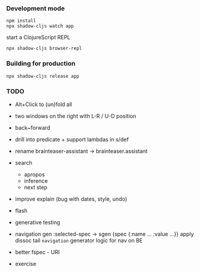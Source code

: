 
### Development mode
```
npm install
npx shadow-cljs watch app
```
start a ClojureScript REPL
```
npx shadow-cljs browser-repl
```
### Building for production

```
npx shadow-cljs release app
```
### TODO

- Alt+Click to (un)fold all
- two windows on the right with L-R / U-D position
- back~forward
- drill into predicate + support lambdas in s/def
- rename brainteaser-assistant -> brainteaser.assistant
- search
  - apropos
  - inference
  - next step
- improve explain (bug with dates, style, undo)
- flash
- generative testing

- navigation gen
  :selected-spec -> sgen {spec {:name ... :value ...}}
  apply dissoc tail
  `navigation` generator
  logic for nav on BE

- better fspec - URI
- exercise


